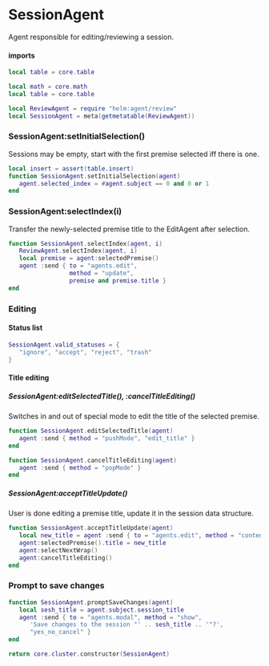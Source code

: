 # SessionAgent

Agent responsible for editing/reviewing a session\.


#### imports

```lua
local table = core.table

local math = core.math
local table = core.table
```


```lua
local ReviewAgent = require "helm:agent/review"
local SessionAgent = meta(getmetatable(ReviewAgent))
```


### SessionAgent:setInitialSelection\(\)

Sessions may be empty, start with the first premise selected iff there is one\.

```lua
local insert = assert(table.insert)
function SessionAgent.setInitialSelection(agent)
   agent.selected_index = #agent.subject == 0 and 0 or 1
end
```


### SessionAgent:selectIndex\(i\)

Transfer the newly\-selected premise title to the EditAgent after selection\.

```lua
function SessionAgent.selectIndex(agent, i)
   ReviewAgent.selectIndex(agent, i)
   local premise = agent:selectedPremise()
   agent :send { to = "agents.edit",
                 method = "update",
                 premise and premise.title }
end
```


### Editing


#### Status list

```lua
SessionAgent.valid_statuses = {
   "ignore", "accept", "reject", "trash"
}
```


#### Title editing


##### SessionAgent:editSelectedTitle\(\), :cancelTitleEditing\(\)

Switches in and out of special mode to edit the title of the selected premise\.

```lua
function SessionAgent.editSelectedTitle(agent)
   agent :send { method = "pushMode", "edit_title" }
end

function SessionAgent.cancelTitleEditing(agent)
   agent :send { method = "popMode" }
end
```


##### SessionAgent:acceptTitleUpdate\(\)

User is done editing a premise title, update it in the session data structure\.

```lua
function SessionAgent.acceptTitleUpdate(agent)
   local new_title = agent :send { to = "agents.edit", method = "contents" }
   agent:selectedPremise().title = new_title
   agent:selectNextWrap()
   agent:cancelTitleEditing()
end
```


### Prompt to save changes

```lua
function SessionAgent.promptSaveChanges(agent)
   local sesh_title = agent.subject.session_title
   agent :send { to = "agents.modal", method = "show",
      'Save changes to the session "' .. sesh_title .. '"?',
      "yes_no_cancel" }
end
```


```lua
return core.cluster.constructor(SessionAgent)
```
